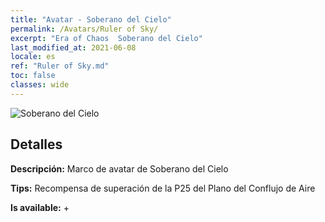 ```yaml
---
title: "Avatar - Soberano del Cielo"
permalink: /Avatars/Ruler of Sky/
excerpt: "Era of Chaos  Soberano del Cielo"
last_modified_at: 2021-06-08
locale: es
ref: "Ruler of Sky.md"
toc: false
classes: wide
---
```

 ![Soberano del Cielo](/images/a/avatarFrame_41.png)

## Detalles

 **Descripción:** Marco de avatar de Soberano del Cielo 

 **Tips:** Recompensa de superación de la P25 del Plano del Conflujo de Aire 

 **Is available:**  + 

